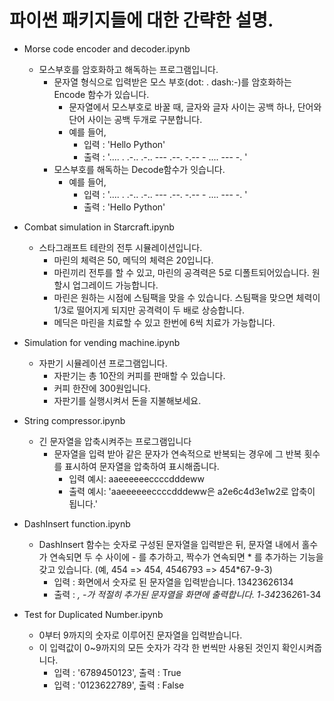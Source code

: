 # 파이썬 패키지들에 대한 간략한 설명.

- Morse code encoder and decoder.ipynb
  - 모스부호를 암호화하고 해독하는 프로그램입니다.
    - 문자열 형식으로 입력받은 모스 부호(dot: . dash:-)를 암호화하는 Encode 함수가 있습니다.
      - 문자열에서 모스부호로 바꿀 때, 글자와 글자 사이는 공백 하나, 단어와 단어 사이는 공백 두개로 구분합니다.
      - 예를 들어,
        - 입력 : 'Hello Python'
        - 출력 : '.... . .-.. .-.. ---   .--. -.-- - .... --- -. '
    - 모스부호를 해독하는 Decode함수가 잇습니다.
      - 예를 들어,
        - 입력 : '.... . .-.. .-.. ---   .--. -.-- - .... --- -. '
        - 출력 : 'Hello Python'

- Combat simulation in Starcraft.ipynb
  - 스타그래프트 테란의 전투 시뮬레이션입니다.
    - 마린의 체력은 50, 메딕의 체력은 20입니다.
    - 마린끼리 전투를 할 수 있고, 마린의 공격력은 5로 디폴트되어있습니다. 원할시 업그레이드 가능합니다.
    - 마린은 원하는 시점에 스팀팩을 맞을 수 있습니다. 스팀팩을 맞으면 체력이 1/3로 떨어지게 되지만 공격력이 두 배로 상승합니다.
    - 메딕은 마린을 치료할 수 있고 한번에 6씩 치료가 가능합니다.

- Simulation for vending machine.ipynb
  - 자판기 시뮬레이션 프로그램입니다.
    - 자판기는 총 10잔의 커피를 판매할 수 있습니다.
    - 커피 한잔에 300원입니다.
    - 자판기를 실행시켜서 돈을 지불해보세요.
    
- String compressor.ipynb
  - 긴 문자열을 압축시켜주는 프로그램입니다
    - 문자열을 입력 받아 같은 문자가 연속적으로 반복되는 경우에 그 반복 횟수를 표시하여 문자열을 압축하여 표시해줍니다.
      - 입력 예시: aaeeeeeeccccdddeww
      - 출력 예시: 'aaeeeeeeccccdddeww은 a2e6c4d3e1w2로 압축이 됩니다.'

- DashInsert function.ipynb
  - DashInsert 함수는 숫자로 구성된 문자열을 입력받은 뒤, 문자열 내에서 홀수가 연속되면 두 수 사이에 - 를 추가하고, 짝수가 연속되면 * 를 추가하는 기능을 갖고 있습니다. (예, 454 => 454, 4546793 => 454*67-9-3)
    - 입력 : 화면에서 숫자로 된 문자열을 입력받습니다. 13423626134
    - 출력 : *, -가 적절히 추가된 문자열을 화면에 출력합니다. 1-34*236*2*61-34

- Test for Duplicated Number.ipynb
  - 0부터 9까지의 숫자로 이루어진 문자열을 입력받습니다.
  - 이 입력값이 0~9까지의 모든 숫자가 각각 한 번씩만 사용된 것인지 확인시켜줍니다.
    - 입력 : '6789450123', 출력 : True
    - 입력 : '0123622789', 출력 : False
